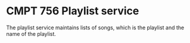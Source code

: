 # CMPT 756 Playlist service

The playlist service maintains lists of songs, which is the playlist and the name of the playlist.
